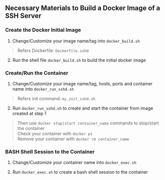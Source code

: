 ## Necessary Materials to Build a Docker Image of a SSH Server

### Create the Docker Initial Image

1. Change/Customize your image name/tag into `docker_build.sh`
> Refers Dockerfile: `Dockerfile.sshd`

2. Run the shell file `docker_build.sh` to build the initial docker image

### Create/Run the Container

1. Change/Customize your image name/tag, hosts, ports and container name into `docker_run_sshd.sh`
> Refers init command: `my_init_sshd.sh`

2. Run `docker_run_sshd.sh` to create and start the container from image created at step 1
> Then use `docker stop|start container_name` commands to stop/start the container <br>
> Check your container with `docker ps` <br> 
> Remove your container with `docker rm container_name`

### BASH Shell Session to the Container

1. Change/Customize your container name into `docker_exec.sh`

2. Run `docker_exec.sh` to create a bash shell session to the container

